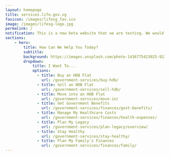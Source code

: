 ```yaml
---
layout: homepage
title: services.life.gov.sg
favicon: /images/lifesg_fav.ico
image: /images/lifesg-logo.jpg
permalink: /
notification: This is a new beta website that we are testing. We would greatly appreciate if you could give us your <a href="https://form.gov.sg/5ed0995e42ee5f00110e10cc" target="_blank"> feedback </a> to help us improve our site.
sections:
    - hero:
        title: How Can We Help You Today?
        subtitle: 
        background: https://images.unsplash.com/photo-1436775423025-9233051c49d4?ixlib=rb-1.2.1&ixid=eyJhcHBfaWQiOjEyMDd9&auto=format&fit=crop&w=1567&q=80
        dropdown:
            title: I Want To...
            options:
              - title: Buy an HDB Flat
                url: /government-services/buy-hdb/
              - title: Sell an HDB Flat
                url: /government-services/sell-hdb/
              - title: Move into an HDB Flat
                url: /government-services/move-in/
              - title: Get Government Benefits
                url: /government-services/finances/govt-benefits/
              - title: Manage My Healthcare Costs
                url: /government-services/finances/health-expenses/
              - title: Plan My Legacy
                url: /government-services/plan-legacy/overview/
              - title: Stay Healthy
                url: /government-services/stay-healthy/
              - title: Plan My Family's Finances
                url: /government-services/finances/family/
---
```

<meta name="viewport" content="width=device-width, initial-scale=1.0">
